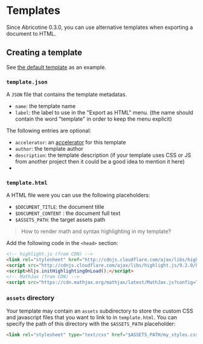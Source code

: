 # Templates

Since Abricotine 0.3.0, you can use alternative templates when exporting a document to HTML.

## Creating a template

See [the default template](https://github.com/brrd/Abricotine/tree/master/default/templates/default) as an example.

### `template.json`

A `JSON` file that contains the template metadatas.

* `name`: the template name
* `label`: the label to use in the "Export as HTML" menu. (the name should contain the word "template" in order to keep the menu explicit)

The following entries are optional:

* `accelerator`: an [accelerator](https://github.com/atom/electron/blob/master/docs/api/accelerator.md) for this template
* `author`: the template author
* `description`: the template description (if your template uses CSS or JS from another project then it could be a good idea to mention it here)
* 

### `template.html`

A HTML file were you can use the following placeholders:

* `$DOCUMENT_TITLE`: the document title
* `$DOCUMENT_CONTENT` : the document full text
* `$ASSETS_PATH`: the target assets path

> How to render math and syntax highlighting in my template?

Add the following code in the `<head>` section:

```html
<!-- highlight.js (from CDN) -->
<link rel="stylesheet" href="http://cdnjs.cloudflare.com/ajax/libs/highlight.js/9.2.0/styles/default.min.css">
<script src="http://cdnjs.cloudflare.com/ajax/libs/highlight.js/9.2.0/highlight.min.js"></script>
<script>hljs.initHighlightingOnLoad();</script>
<!-- MathJax (from CDN) -->
<script src="https://cdn.mathjax.org/mathjax/latest/MathJax.js?config=TeX-AMS_HTML"></script>
```

### `assets` directory

Your template may contain an `assets` subdirectory to store the custom CSS and javascript files that you want to link to in `template.html`. You can specify the path of this directory with the `$ASSETS_PATH` placeholder:

```html
<link rel="stylesheet" type="text/css" href="$ASSETS_PATH/my_styles.css">
```

